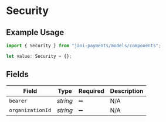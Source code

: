 # Security

## Example Usage

```typescript
import { Security } from "jani-payments/models/components";

let value: Security = {};
```

## Fields

| Field              | Type               | Required           | Description        |
| ------------------ | ------------------ | ------------------ | ------------------ |
| `bearer`           | *string*           | :heavy_minus_sign: | N/A                |
| `organizationId`   | *string*           | :heavy_minus_sign: | N/A                |